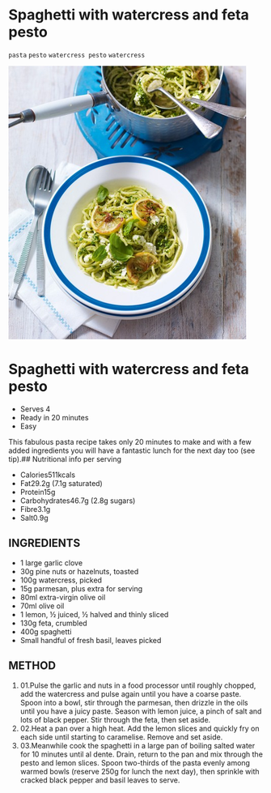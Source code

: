 # Spaghetti with watercress and feta pesto

`pasta` `pesto` `watercress pesto` `watercress`

![656599-1-eng-GB_spaghetti-with-watercress-and-feta-pesto-470x540.jpg](image/656599-1-eng-GB_spaghetti-with-watercress-and-feta-pesto-470x540.jpg)

# Spaghetti with watercress and feta pesto

- Serves 4
- Ready in 20 minutes
- Easy

This fabulous pasta recipe takes only 20 minutes to make and with a few added ingredients you will have a fantastic lunch for the next day too \(see tip\).## Nutritional info per serving

- Calories511kcals
- Fat29.2g \(7.1g saturated\)
- Protein15g
- Carbohydrates46.7g \(2.8g sugars\)
- Fibre3.1g 
- Salt0.9g 

 

 

## INGREDIENTS

- 1 large garlic clove
- 30g pine nuts or hazelnuts, toasted
- 100g watercress, picked
- 15g parmesan, plus extra for serving
- 80ml extra\-virgin olive oil
- 70ml olive oil
- 1 lemon, ½ juiced, ½ halved and thinly sliced
- 130g feta, crumbled
- 400g spaghetti
- Small handful of fresh basil, leaves picked

## METHOD

1. 01.Pulse the garlic and nuts in a food processor until roughly chopped, add the watercress and pulse again until you have a coarse paste. Spoon into a bowl, stir through the parmesan, then drizzle in the oils until you have a juicy paste. Season with lemon juice, a pinch of salt and lots of black pepper. Stir through the feta, then set aside.
2. 02.Heat a pan over a high heat. Add the lemon slices and quickly fry on each side until starting to caramelise. Remove and set aside.
3. 03.Meanwhile cook the spaghetti in a large pan of boiling salted water for 10 minutes until al dente. Drain, return to the pan and mix through the pesto and lemon slices. Spoon two\-thirds of the pasta evenly among warmed bowls \(reserve 250g for lunch the next day\), then sprinkle with cracked black pepper and basil leaves to serve.

 
